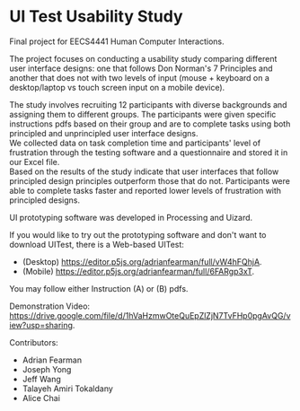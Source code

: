 # UI Test Usability Study
Final project for EECS4441 Human Computer Interactions. </br>

The project focuses on conducting a usability study comparing different user interface designs: one that follows Don Norman's 7 Principles and another that does not with two levels of input (mouse + keyboard on a desktop/laptop vs touch screen input on a mobile device). </br>

The study involves recruiting 12 participants with diverse backgrounds and assigning them to different groups. The participants were given specific instructions pdfs based on their group and are to complete tasks using both principled and unprincipled user interface designs. </br>
We collected data on task completion time and participants' level of frustration through the testing software and a questionnaire and stored it in our Excel file. </br>
Based on the results of the study indicate that user interfaces that follow principled design principles outperform those that do not. Participants were able to complete tasks faster and reported lower levels of frustration with principled designs. 

UI prototyping software was developed in Processing and Uizard. </br>

If you would like to try out the prototyping software and don't want to download UITest, there is a Web-based UITest: 
- (Desktop) https://editor.p5js.org/adrianfearman/full/vW4hFQhjA.
- (Mobile) https://editor.p5js.org/adrianfearman/full/6FARgp3xT.

You may follow either Instruction (A) or (B) pdfs.

Demonstration Video: https://drive.google.com/file/d/1hVaHzmwOteQuEpZlZjN7TvFHp0pgAvQG/view?usp=sharing. 

Contributors:
- Adrian Fearman
- Joseph Yong
- Jeff Wang
- Talayeh Amiri Tokaldany
- Alice Chai

